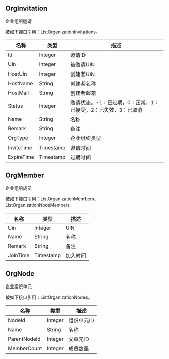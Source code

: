 ## OrgInvitation

企业组织邀请

被如下接口引用：ListOrganizationInvitations。

| 名称 | 类型 |  描述 |
|------|------|-------|
| Id | Integer | 邀请ID |
| Uin | Integer | 被邀请UIN |
| HostUin | Integer | 创建者UIN |
| HostName | String | 创建者名称 |
| HostMail | String | 创建者邮箱 |
| Status | Integer | 邀请状态。-1：已过期，0：正常，1：已接受，2：已失效，3：已取消 |
| Name | String | 名称 |
| Remark | String | 备注 |
| OrgType | Integer | 企业组织类型 |
| InviteTime | Timestamp | 邀请时间 |
| ExpireTime | Timestamp | 过期时间 |

## OrgMember

企业组织成员

被如下接口引用：ListOrganizationMembers、ListOrganizationNodeMembers。

| 名称 | 类型 |  描述 |
|------|------|-------|
| Uin | Integer | UIN |
| Name | String | 名称 |
| Remark | String | 备注 |
| JoinTime | Timestamp | 加入时间 |

## OrgNode

企业组织单元

被如下接口引用：ListOrganizationNodes。

| 名称 | 类型 |  描述 |
|------|------|-------|
| NodeId | Integer | 组织单元ID |
| Name | String | 名称 |
| ParentNodeId | Integer | 父单元ID |
| MemberCount | Integer | 成员数量 |

